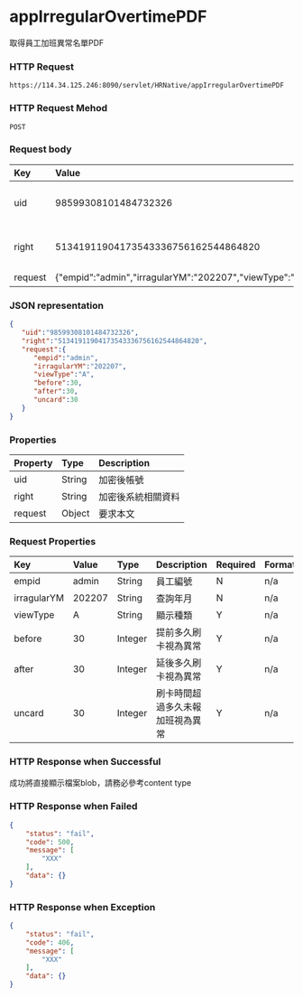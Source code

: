 # appIrregularOvertimePDF
取得員工加班異常名單PDF

### HTTP Request
```
https://114.34.125.246:8090/servlet/HRNative/appIrregularOvertimePDF
```

### HTTP Request Mehod
```
POST
```

### Request body
| Key | Value | Type | Description |
|:----------|:-------------|:-----|:------------|
| uid | 98599308101484732326 | String | 需透過appLogin取得
| right | 51341911904173543336756162544864820 | String | 需透過appLogin取得 |
| request | {"empid":"admin","irragularYM":"202207","viewType":"A","before":30,"after":30,"uncard":30} | Object | 查詢條件

### JSON representation

```json
{
   "uid":"98599308101484732326",
   "right":"51341911904173543336756162544864820",
   "request":{
      "empid":"admin",
      "irragularYM":"202207",
      "viewType":"A",
      "before":30,
      "after":30,
      "uncard":30
   }
}
```

### Properties
| Property | Type | Description |
|:---------|:-----|:------------|
| uid   | String | 加密後帳號 |
| right | String | 加密後系統相關資料 |
| request | Object | 要求本文 |

### Request Properties
| Key | Value | Type | Description | Required | Format |
|:----------|:-------------|:-----|:------------|:------------|:------------|
| empid | admin | String | 員工編號 | N | n/a |
| irragularYM | 202207 | String | 查詢年月 | N | n/a |
| viewType | A | String | 顯示種類 | Y | n/a |
| before | 30 | Integer | 提前多久刷卡視為異常 | Y | n/a |
| after | 30 | Integer | 延後多久刷卡視為異常 | Y | n/a |
| uncard | 30 | Integer | 刷卡時間超過多久未報加班視為異常 | Y | n/a |

### HTTP Response when Successful
成功將直接顯示檔案blob，請務必參考content type

### HTTP Response when Failed
```json
{
    "status": "fail",
    "code": 500,
    "message": [
        "XXX"
    ],
    "data": {}
}
```

### HTTP Response when Exception
```json
{
    "status": "fail",
    "code": 406,
    "message": [
        "XXX"
    ],
    "data": {}
}
```
